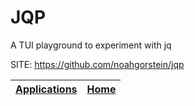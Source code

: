# JQP

 A TUI playground to experiment with jq

 SITE: https://github.com/noahgorstein/jqp

 | [Applications](https://portable-linux-apps.github.io/apps.html) | [Home](https://portable-linux-apps.github.io)
 | --- | --- |

